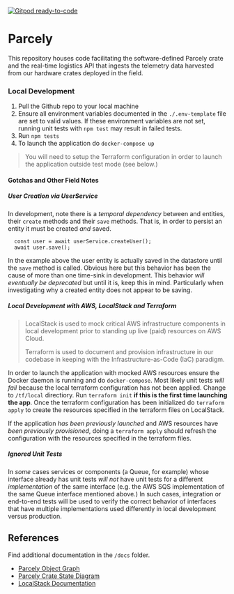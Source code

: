 [![Gitpod ready-to-code](https://img.shields.io/badge/Gitpod-ready--to--code-blue?logo=gitpod)](https://gitpod.io/#https://github.com/seanttaylor/parcely)


# Parcely

This repository houses code facilitating the software-defined Parcely crate and the real-time logistics API that ingests the telemetry data harvested from our hardware crates deployed in the field.

### Local Development

1. Pull the Github repo to your local machine
2. Ensure all environment variables documented in the `./.env-template` file are set to valid values. If these environment variables are not set, running unit tests with `npm test` may result in failed tests.
3. Run `npm tests`
4. To launch the application do `docker-compose up`

> You will need to setup the Terraform configuration in order to launch the application outside test mode (see below.)


#### Gotchas and Other Field Notes

##### User Creation via UserService

In development, note there is a _temporal dependency_ between and entities, their `create` methods and their `save` methods. That is, in order to persist an entity it must be created _and_ saved.

``` 
  const user = await userService.createUser();
  await user.save();
```

In the example above the user entity is actually saved in the datastore until the `save` method is called. Obvious here but this behavior has been the cause of more than one time-sink in development. This behavior _will eventually be deprecated_ but until it is, keep this in mind. Particularly when investigating why a created entity does not appear to be saving.

##### Local Development with AWS, LocalStack and Terraform 
>LocalStack is used to mock critical AWS infrastructure components in local development prior to standing up live (paid) resources on AWS Cloud. 
>
>Terraform is used to document and provision infrastructure in our codebase in keeping with the Infrastructure-as-Code (IaC) paradigm.

In order to launch the application with mocked AWS resources ensure the Docker daemon is running and do `docker-compose`. Most likely unit tests _will fail_ because the local terraform configuration has not been applied. Change to `/tf/local` directiory. Run `terraform init` **if this is the first time launching the app**. Once the terraform configuration has been initialized do `terraform apply` to create the resources specified in the terraform files on LocalStack.

If the application _has been previously launched_ and AWS resources have _been previously provisioned_, doing a `terraform apply` should refresh the configuration with the resources specified in the terraform files.

##### Ignored Unit Tests

In _some_ cases services or components (a Queue, for example) whose interface already has unit tests _will not_  have unit tests for a different _implementation_ of the same interface (e.g. the AWS SQS implementation of the same Queue interface mentioned above.) In such cases, integration or end-to-end tests will be used to verify the correct behavior of interfaces that have multiple implementations used differently in local development versus production.


## References

Find additional documentation in the `/docs` folder.

* [Parcely Object Graph](https://sketchboard.me/pCA3XiCjQkUY)
* [Parcely Crate State Diagram](https://sketchboard.me/jCCKOLBJEod) 
* [LocalStack Documentation](https://github.com/localstack/localstack)